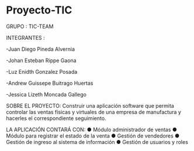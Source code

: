 # Proyecto-TIC


GRUPO : TIC-TEAM


INTEGRANTES : 

  -Juan Diego Pineda Alvernia
  
  -Johan Esteban Rippe Gaona
  
  -Luz Enidth Gonzalez Posada
  
  -Andrew Guissepe Buitrago Huertas
  
  -Jessica Lizeth Moncada Gallego
  
  
  
SOBRE EL PROYECTO:
Construir una aplicación software que permita controlar las ventas físicas y virtuales de una empresa de manufactura y hacerles el correspondiente seguimiento.

LA APLICACIÓN CONTARÁ CON:
● Módulo administrador de ventas
● Módulo para registrar el estado de la venta
● Gestión de vendedores
● Gestión de ingreso al sistema de información
● Gestión de usuarios y roles





